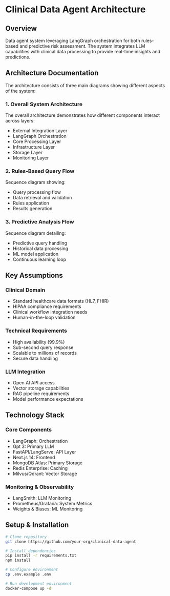 # Clinical Data Agent Architecture

## Overview
Data agent system leveraging LangGraph orchestration for both rules-based and predictive risk assessment. The system integrates LLM capabilities with clinical data processing to provide real-time insights and predictions.

## Architecture Documentation

The architecture consists of three main diagrams showing different aspects of the system:

### 1. Overall System Architecture

The overall architecture demonstrates how different components interact across layers:
- External Integration Layer
- LangGraph Orchestration
- Core Processing Layer
- Infrastructure Layer
- Storage Layer
- Monitoring Layer

### 2. Rules-Based Query Flow

Sequence diagram showing:
- Query processing flow
- Data retrieval and validation
- Rules application
- Results generation

### 3. Predictive Analysis Flow

Sequence diagram detailing:
- Predictive query handling
- Historical data processing
- ML model application
- Continuous learning loop

## Key Assumptions

### Clinical Domain
- Standard healthcare data formats (HL7, FHIR)
- HIPAA compliance requirements
- Clinical workflow integration needs
- Human-in-the-loop validation

### Technical Requirements
- High availability (99.9%)
- Sub-second query response
- Scalable to millions of records
- Secure data handling

### LLM Integration
- Open AI API access
- Vector storage capabilities
- RAG pipeline requirements
- Model performance expectations

## Technology Stack

### Core Components
- LangGraph: Orchestration
- Gpt 3: Primary LLM
- FastAPI/LangServe: API Layer
- Next.js 14: Frontend
- MongoDB Atlas: Primary Storage
- Redis Enterprise: Caching
- Milvus/Qdrant: Vector Storage

### Monitoring & Observability
- LangSmith: LLM Monitoring
- Prometheus/Grafana: System Metrics
- Weights & Biases: ML Monitoring

## Setup & Installation

```bash
# Clone repository
git clone https://github.com/your-org/clinical-data-agent

# Install dependencies
pip install -r requirements.txt
npm install

# Configure environment
cp .env.example .env

# Run development environment
docker-compose up -d
